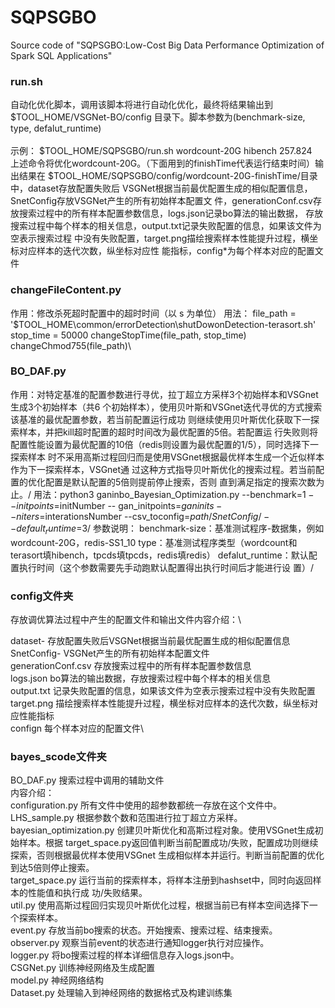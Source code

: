 # SQPSGBO
Source code of "SQPSGBO:Low-Cost Big Data Performance Optimization of Spark SQL Applications"


### run.sh
自动化优化脚本，调用该脚本将进行自动化优化，最终将结果输出到$TOOL_HOME/VSGNet-BO/config
目录下。脚本参数为(benchmark-size, type, defalut_runtime)\
\
示例：
$TOOL_HOME/SQPSGBO/run.sh wordcount-20G hibench 257.824\
上述命令将优化wordcount-20G。（下面用到的finishTime代表运行结束时间）输出结果在
$TOOL_HOME/SQPSGBO/config/wordcount-20G-finishTime/目录中，dataset存放配置失败后
VSGNet根据当前最优配置生成的相似配置信息，SnetConfig存放VSGNet产生的所有初始样本配置文
件，generationConf.csv存放搜索过程中的所有样本配置参数信息，logs.json记录bo算法的输出数据，
存放搜索过程中每个样本的相关信息，output.txt记录失败配置的信息，如果该文件为空表示搜索过程
中没有失败配置，target.png描绘搜索样本性能提升过程，横坐标对应样本的迭代次数，纵坐标对应性
能指标，config*为每个样本对应的配置文件

### changeFileContent.py
作用：修改杀死超时配置中的超时时间（以 s 为单位）
用法：
file_path = '$TOOL_HOME\common/errorDetection\shutDowonDetection-terasort.sh'
stop_time = 50000
changeStopTime(file_path, stop_time)
changeChmod755(file_path)\

### BO_DAF.py
作用：对特定基准的配置参数进行寻优，拉丁超立方采样3个初始样本和VSGnet生成3个初始样本（共6
个初始样本），使用贝叶斯和VSGnet迭代寻优的方式搜索该基准的最优配置参数，若当前配置运行成功
则继续使用贝叶斯优化获取下一探索样本，并把kill超时配置的超时时间改为最优配置的5倍。若配置运
行失败则将配置性能设置为最优配置的10倍（redis则设置为最优配置的1/5），同时选择下一探索样本
时不采用高斯过程回归而是使用VSGnet根据最优样本生成一个近似样本作为下一探索样本，VSGnet通
过这种方式指导贝叶斯优化的搜索过程。若当前配置的优化配置是默认配置的5倍则提前停止搜索，否则
直到满足指定的搜索次数为止。/
用法：python3 ganinbo_Bayesian_Optimization.py --benchmark=$1 --initpoints=$initNumber --
gan_initpoints=$ganinits --niters=$interationsNumber --csv_toconfig=$path/SnetConfig/ --
default_runtime=$3/
参数说明：
benchmark-size：基准测试程序-数据集，例如wordcount-20G，redis-SS1_10
type：基准测试程序类型（wordcount和terasort填hibench，tpcds填tpcds，redis填redis）
defalut_runtime：默认配置执行时间（这个参数需要先手动跑默认配置得出执行时间后才能进行设
置）/

### config文件夹

存放调优算法过程中产生的配置文件和输出文件内容介绍：\

dataset- 存放配置失败后VSGNet根据当前最优配置生成的相似配置信息\
SnetConfig- VSGNet产生的所有初始样本配置文件\
generationConf.csv 存放搜索过程中的所有样本配置参数信息\
logs.json bo算法的输出数据，存放搜索过程中每个样本的相关信息\
output.txt 记录失败配置的信息，如果该文件为空表示搜索过程中没有失败配置\
target.png 描绘搜索样本性能提升过程，横坐标对应样本的迭代次数，纵坐标对应性能指标\
confign 每个样本对应的配置文件\


### bayes_scode文件夹
BO_DAF.py 搜索过程中调用的辅助文件\
内容介绍：\
configuration.py 所有文件中使用的超参数都统一存放在这个文件中。\
LHS_sample.py 根据参数个数和范围进行拉丁超立方采样。\
bayesian_optimization.py 创建贝叶斯优化和高斯过程对象。使用VSGnet生成初始样本。根据
target_space.py返回值判断当前配置成功/失败，配置成功则继续探索，否则根据最优样本使用VSGnet
生成相似样本并运行。判断当前配置的优化到达5倍则停止搜索。\
target_space.py 运行当前的探索样本，将样本注册到hashset中，同时向返回样本的性能值和执行成
功/失败结果。\
util.py 使用高斯过程回归实现贝叶斯优化过程，根据当前已有样本空间选择下一个探索样本。\
event.py 存放当前bo搜索的状态。开始搜索、搜索过程、结束搜索。\
observer.py 观察当前event的状态进行通知logger执行对应操作。\
logger.py 将bo搜索过程的样本详细信息存入logs.json中。\
CSGNet.py 训练神经网络及生成配置\
model.py 神经网络结构\
Dataset.py 处理输入到神经网络的数据格式及构建训练集
